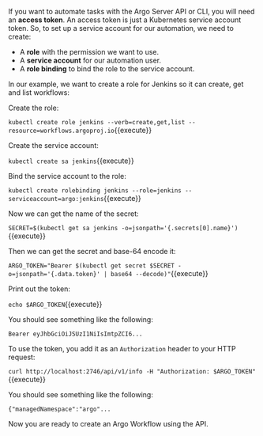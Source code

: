 If you want to automate tasks with the Argo Server API or CLI, you will need an **access token**. An access token is
just a Kubernetes service account token. So, to set up a service account for our automation, we need to create:

* A **role** with the permission we want to use.
* A **service account** for our automation user.
* A **role binding** to bind the role to the service account.

In our example, we want to create a role for Jenkins so it can create, get and list workflows:

Create the role:

`kubectl create role jenkins --verb=create,get,list --resource=workflows.argoproj.io`{{execute}}

Create the service account:

`kubectl create sa jenkins`{{execute}}

Bind the service account to the role:

`kubectl create rolebinding jenkins --role=jenkins --serviceaccount=argo:jenkins`{{execute}}

Now we can get the name of the secret:

`SECRET=$(kubectl get sa jenkins -o=jsonpath='{.secrets[0].name}')`{{execute}}

Then we can get the secret and base-64 encode it:

`ARGO_TOKEN="Bearer $(kubectl get secret $SECRET -o=jsonpath='{.data.token}' | base64 --decode)"`{{execute}}

Print out the token:

`echo $ARGO_TOKEN`{{execute}}

You should see something like the following:

```
Bearer eyJhbGciOiJSUzI1NiIsImtpZCI6...
```

To use the token, you add it as an `Authorization` header to your HTTP request:

`curl http://localhost:2746/api/v1/info -H "Authorization: $ARGO_TOKEN"`{{execute}}

You should see something like the following:

```
{"managedNamespace":"argo"...
```

Now you are ready to create an Argo Workflow using the API.
